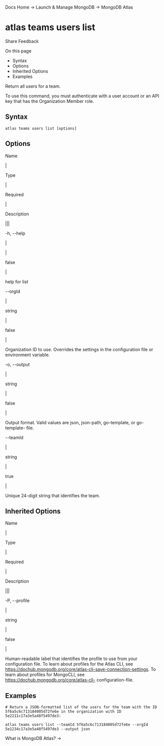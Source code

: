 Docs Home → Launch & Manage MongoDB → MongoDB Atlas

# atlas teams users list

Share Feedback

On this page

  * Syntax
  * Options
  * Inherited Options
  * Examples

Return all users for a team.

To use this command, you must authenticate with a user account or an API key
that has the Organization Member role.

## Syntax

    
    
    atlas teams users list [options]  
      
  
## Options

Name

|

Type

|

Required

|

Description  
  
|||  
  
-h, --help

|

|

false

|

help for list  
  
\--orgId

|

string

|

false

|

Organization ID to use. Overrides the settings in the configuration file or
environment variable.  
  
-o, --output

|

string

|

false

|

Output format. Valid values are json, json-path, go-template, or go-template-
file.  
  
\--teamId

|

string

|

true

|

Unique 24-digit string that identifies the team.  
  
## Inherited Options

Name

|

Type

|

Required

|

Description  
  
|||  
  
-P, --profile

|

string

|

false

|

Human-readable label that identifies the profile to use from your
configuration file. To learn about profiles for the Atlas CLI, see
https://dochub.mongodb.org/core/atlas-cli-save-connection-settings. To learn
about profiles for MongoCLI, see https://dochub.mongodb.org/core/atlas-cli-
configuration-file.  
  
## Examples

    
    
    # Return a JSON-formatted list of the users for the team with the ID 5f6a5c6c713184005d72fe6e in the organization with ID 5e2211c17a3e5a48f5497de3:  
      
    atlas teams users list --teamId 5f6a5c6c713184005d72fe6e --orgId 5e1234c17a3e5a48f5497de3 --output json  
  
What is MongoDB Atlas? →

